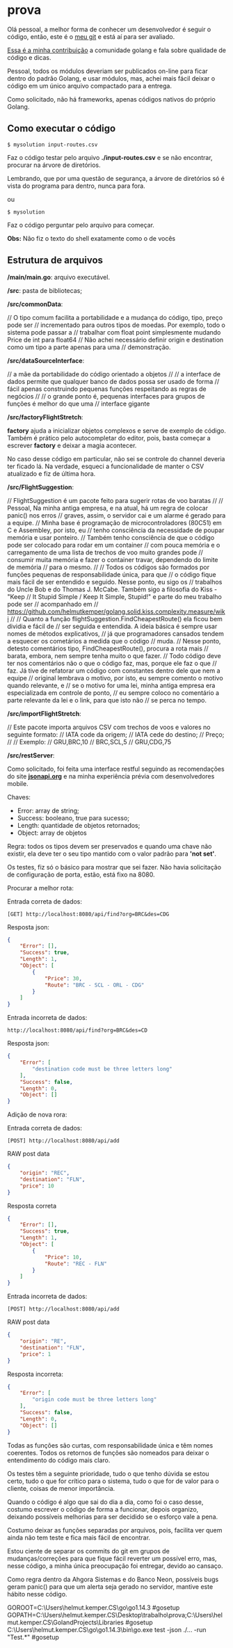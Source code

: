 # prova

Olá pessoal, a melhor forma de conhecer um desenvolvedor é seguir o código, então, este
é o [meu git](https://github.com/helmutkemper) e está aí para ser avaliado.

[Essa é a minha contribuição](https://github.com/helmutkemper/golang.solid.kiss.complexity.measure/wiki)
a comunidade golang e fala sobre qualidade de código e dicas.

Pessoal, todos os módulos deveriam ser publicados on-line para ficar dentro do padrão 
Golang, e usar módulos, mas, achei mais fácil deixar o código em um único arquivo 
compactado para a entrega.

Como solicitado, não há frameworks, apenas códigos nativos do próprio Golang.

## Como executar o código

```shell
$ mysolution input-routes.csv
```

Faz o código testar pelo arquivo **./input-routes.csv** e se não encontrar, procurar na
árvore de diretórios. 

Lembrando, que por uma questão de segurança, a árvore de diretórios só é vista do 
programa para dentro, nunca para fora.

ou 

```shell
$ mysolution
```

Faz o código perguntar pelo arquivo para começar.

**Obs:** Não fiz o texto do shell exatamente como o de vocês

## Estrutura de arquivos

**/main/main.go**: arquivo executável.

**/src**: pasta de bibliotecas;

**/src/commonData**:

// O tipo comum facilita a portabilidade e a mudança do código, tipo, preço pode ser
// incrementado para outros tipos de moedas. Por exemplo, todo o sistema pode passar a
// trabalhar com float point simplesmente mudando Price de int para float64
// Nâo achei necessário definir origin e destination como um tipo a parte apenas para uma
// demonstração.

**/src/dataSourceInterface**:

// a mãe da portabilidade do código orientado a objetos
//
// a interface de dados permite que qualquer banco de dados possa ser usado de forma
// fácil apenas construindo pequenas funções respeitando as regras de negócios
//
// o grande ponto é, pequenas interfaces para grupos de funções é melhor do que uma
// interface gigante

**/src/factoryFlightStretch**:

**factory** ajuda a inicializar objetos complexos e serve de exemplo de código.
Também é prático pelo autocompletar do editor, pois, basta começar a escrever **factory**
e deixar a magia acontecer.

No caso desse código em particular, não sei se controle do channel deveria ter ficado lá.
Na verdade, esqueci a funcionalidade de manter o CSV atualizado e fiz de última hora.

**/src/FlightSuggestion**:

// FlightSuggestion é um pacote feito para sugerir rotas de voo baratas
//
// Pessoal, Na minha antiga empresa, e na atual, há um regra de colocar panic() nos erros
// graves, assim, o servidor cai e um alarme é gerado para a equipe.
// Minha base é programação de microcontroladores (80C51) em C e Assembley, por isto, eu
// tenho consciência da necessidade de poupar memória e usar ponteiro.
// Também tenho consciência de que o código pode ser colocado para rodar em um container
// com pouca memória e o carregamento de uma lista de trechos de voo muito grandes pode
// consumir muita memória e fazer o container travar, dependendo do limite de memória
// para o mesmo.
//
// Todos os códigos são formados por funções pequenas de responsabilidade única, para que
// o código fique mais fácil de ser entendido e seguido. Nesse ponto, eu sigo os
// trabalhos do Uncle Bob e do Thomas J. McCabe. Também sigo a filosofia do Kiss - "Keep
// It Stupid Simple / Keep It Simple, Stupid!" e parte do meu trabalho pode ser
// acompanhado em
// https://github.com/helmutkemper/golang.solid.kiss.complexity.measure/wiki
//
// Quanto a função flightSuggestion.FindCheapestRoute() ela ficou bem dividia e fácil de
// ser seguida e entendida. A ideia básica é sempre usar nomes de métodos explicativos,
// já que programadores cansados tendem a esquecer os cometários a medida que o código
// muda.
// Nesse ponto, detesto comentários tipo, FindCheapestRoute(), procura a rota mais
// barata, embora, nem sempre tenha muito o que fazer.
// Todo código deve ter nos comentários não o que o código faz, mas, porque ele faz o que
// faz. Já tive de refatorar um código com constantes dentro dele que nem a equipe
// original lembrava o motivo, por isto, eu sempre comento o motivo quando relevante, e
// se o motivo for uma lei, minha antiga empresa era especializada em controle de ponto,
// eu sempre coloco no comentário a parte relevante da lei e o link, para que isto não
// se perca no tempo.

**/src/importFlightStretch**:

// Este pacote importa arquivos CSV com trechos de voos e valores no seguinte formato:
//   IATA code da origem;
//   IATA cede do destino;
//   Preço;
//
// Exemplo:
//   GRU,BRC,10
//   BRC,SCL,5
//   GRU,CDG,75

**/src/restServer**:

Como solicitado, foi feita uma interface restful seguindo as recomendações do site 
[**jsonapi.org**](https://jsonapi.org/) e na minha experiência prévia com desenvolvedores 
mobile.

Chaves:
* Error: array de string;
* Success: booleano, true para sucesso;
* Length: quantidade de objetos retornados;
* Object: array de objetos

Regra: todos os tipos devem ser preservados e quando uma chave não existir, ela deve ter
o seu tipo mantido com o valor padrão para **'not set'**.

Os testes, fiz só o básico para mostrar que sei fazer.
Não havia solicitação de configuração de porta, estão, está fixo na 8080.

Procurar a melhor rota:

Entrada correta de dados:
```url
[GET] http://localhost:8080/api/find?org=BRC&des=CDG
```

Resposta json:
```json
{
    "Error": [],
    "Success": true,
    "Length": 1,
    "Object": [
        {
            "Price": 30,
            "Route": "BRC - SCL - ORL - CDG"
        }
    ]
}
```

Entrada incorreta de dados:
```get
http://localhost:8080/api/find?org=BRC&des=CD
```

Resposta json:
```json
{
    "Error": [
        "destination code must be three letters long"
    ],
    "Success": false,
    "Length": 0,
    "Object": []
}
```

Adição de nova rora:

Entrada correta de dados:
```post
[POST] http://localhost:8080/api/add
```

RAW post data
```json
{
    "origin": "REC",
    "destination": "FLN",
    "price": 10
}
```

Resposta correta
```json
{
    "Error": [],
    "Success": true,
    "Length": 1,
    "Object": [
        {
            "Price": 10,
            "Route": "REC - FLN"
        }
    ]
}
```

Entrada incorreta de dados:
```post
[POST] http://localhost:8080/api/add
```

RAW post data
```json
{
    "origin": "RE",
    "destination": "FLN",
    "price": 1
}
```

Resposta incorreta:
```json
{
    "Error": [
        "origin code must be three letters long"
    ],
    "Success": false,
    "Length": 0,
    "Object": []
}
```
















Todas as funções são curtas, com responsabilidade única e têm nomes coerentes. Todos os
retornos de funções são nomeados para deixar o entendimento do código mais claro. 

Os testes têm a seguinte prioridade, tudo o que tenho dúvida se estou certo, tudo o que
for crítico para o sistema, tudo o que for de valor para o cliente, coisas de menor 
importância.

Quando o código é algo que sai do dia a dia, como foi o caso desse, costumo escrever o
código de forma a funcionar, depois organizo, deixando possíveis melhorias para ser 
decidido se o esforço vale a pena.

Costumo deixar as funções separadas por arquivos, pois, facilita ver quem ainda não tem 
teste e fica mais fácil de encontrar.

Estou ciente de separar os commits do git em grupos de mudanças/correções para que fique 
fácil reverter um possível erro, mas, nesse código, a minha única preocupação foi 
entregar, devido ao cansaço.

Como regra dentro da Ahgora Sistemas e do Banco Neon, possíveis bugs geram panic() para
que um alerta seja gerado no servidor, mantive este hábito nesse código. 

GOROOT=C:\Users\helmut.kemper.CS\go\go1.14.3 #gosetup
GOPATH=C:\Users\helmut.kemper.CS\Desktop\trabalho\prova;C:\Users\helmut.kemper.CS\GolandProjects\Libraries #gosetup
C:\Users\helmut.kemper.CS\go\go1.14.3\bin\go.exe test -json ./... -run "Test.*" #gosetup


